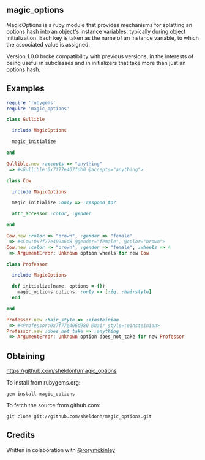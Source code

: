 magic_options
-------------

MagicOptions is a ruby module that provides mechanisms for splatting
an options hash into an object's instance variables, typically during
object initialization.  Each key is taken as the name of an instance
variable, to which the associated value is assigned.

Version 1.0.0 broke compatibility with previous versions, in the
interests of being useful in subclasses and in initializers that take
more than just an options hash.

Examples
--------

```ruby
require 'rubygems'
require 'magic_options'

class Gullible

  include MagicOptions

  magic_initialize

end

Gullible.new :accepts => "anything"
 => #<Gullible:0x7f77e407fdb0 @accepts="anything">

class Cow

  include MagicOptions

  magic_initialize :only => :respond_to?

  attr_accessor :color, :gender

end

Cow.new :color => "brown", :gender => "female"
 => #<Cow:0x7f77e409a6d8 @gender="female", @color="brown">
Cow.new :color => "brown", :gender => "female", :wheels => 4
 => ArgumentError: Unknown option wheels for new Cow

class Professor

  include MagicOptions

  def initialize(name, options = {})
    magic_options options, :only => [:iq, :hairstyle]
  end

end

Professor.new :hair_style => :einsteinian
 => #<Professor:0x7f77e406d980 @hair_style=:einsteinian>
Professor.new :does_not_take => :anything
 => ArgumentError: Unknown option does_not_take for new Professor
```

Obtaining
---------

<https://github.com/sheldonh/magic_options>

To install from rubygems.org:

```
gem install magic_options
```

To fetch the source from github.com:

```
git clone git://github.com/sheldonh/magic_options.git
```

Credits
-------

Written in colaboration with [@rorymckinley][c1]

[c1]: http://twitter.com/#!/rorymckinley

